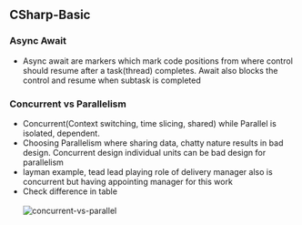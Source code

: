 
## CSharp-Basic 

### Async Await
- Async await are markers which mark code positions from where control should resume after a task(thread) completes. Await also blocks the control and resume when subtask is completed

### Concurrent vs Parallelism
- Concurrent(Context switching, time slicing, shared) while Parallel is isolated, dependent.
- Choosing Parallelism where sharing data, chatty nature results in bad design. Concurrent design individual units can be bad design for parallelism
- layman example, tead lead playing role of delivery manager also is concurrent but having appointing manager for this work
- Check difference in table<br/><br/>
  ![concurrent-vs-parallel](https://user-images.githubusercontent.com/51902571/141477019-fbeee552-cfe9-4afc-90c3-5031d2a3b5a3.png)


